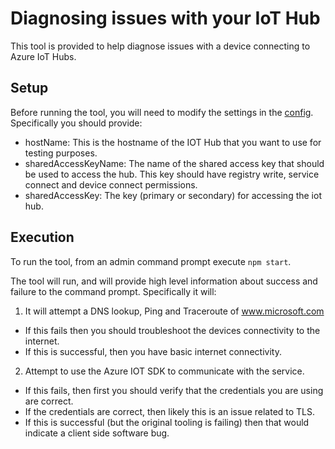 # Diagnosing issues with your IoT Hub

This tool is provided to help diagnose issues with a device connecting to Azure IoT Hubs.

## Setup

Before running the tool, you will need to modify the settings in the [config](config/index.js). Specifically you should provide:

- hostName: This is  the hostname of the IOT Hub that you want to use for testing purposes.
- sharedAccessKeyName: The name of the shared access key that should be used to access the hub. This key should have registry write, service connect and device connect permissions.
- sharedAccessKey: The key (primary or secondary) for accessing the iot hub.


## Execution

To run the tool, from an admin command prompt execute `npm start`.
    
The tool will run, and will provide high level information about success and failure to the command prompt. Specifically it will:

1. It will attempt a DNS lookup, Ping and Traceroute of www.microsoft.com
  * If this fails then you should troubleshoot the devices connectivity to the internet.
  * If this is successful, then you have basic internet connectivity.
2. Attempt to use the Azure IOT SDK to communicate with the service.
  * If this fails, then first you should verify that the credentials you are using are correct.
  * If the credentials are correct, then likely this is an issue related to TLS.
  * If this is successful (but the original tooling is failing) then that would indicate a client side software bug.
    
